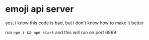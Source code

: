 # emoji api server

yes, i know this code is bad, but i don't know how to make it better

run `npm i && npm start` and this will run on port 6969